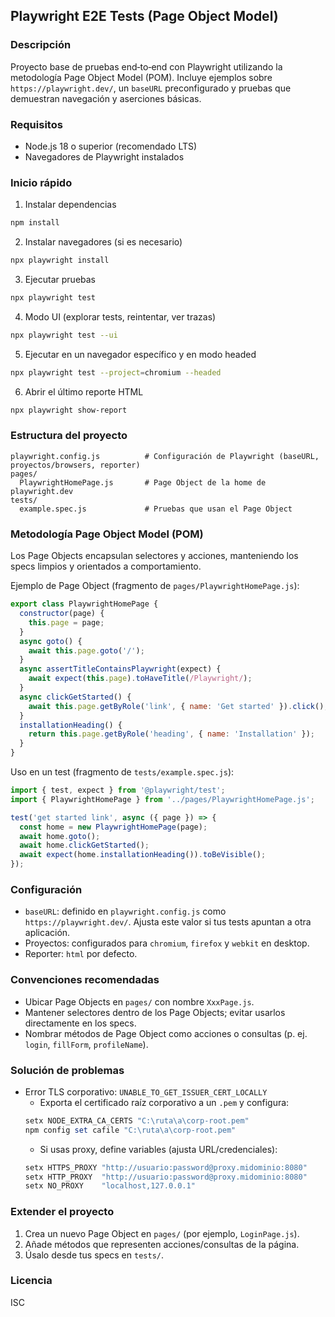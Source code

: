 ## Playwright E2E Tests (Page Object Model)

### Descripción
Proyecto base de pruebas end‑to‑end con Playwright utilizando la metodología Page Object Model (POM). Incluye ejemplos sobre `https://playwright.dev/`, un `baseURL` preconfigurado y pruebas que demuestran navegación y aserciones básicas.

### Requisitos
- Node.js 18 o superior (recomendado LTS)
- Navegadores de Playwright instalados

### Inicio rápido
1) Instalar dependencias
```bash
npm install
```

2) Instalar navegadores (si es necesario)
```bash
npx playwright install
```

3) Ejecutar pruebas
```bash
npx playwright test
```

4) Modo UI (explorar tests, reintentar, ver trazas)
```bash
npx playwright test --ui
```

5) Ejecutar en un navegador específico y en modo headed
```bash
npx playwright test --project=chromium --headed
```

6) Abrir el último reporte HTML
```bash
npx playwright show-report
```

### Estructura del proyecto
```
playwright.config.js          # Configuración de Playwright (baseURL, proyectos/browsers, reporter)
pages/
  PlaywrightHomePage.js       # Page Object de la home de playwright.dev
tests/
  example.spec.js             # Pruebas que usan el Page Object
```

### Metodología Page Object Model (POM)
Los Page Objects encapsulan selectores y acciones, manteniendo los specs limpios y orientados a comportamiento.

Ejemplo de Page Object (fragmento de `pages/PlaywrightHomePage.js`):
```js
export class PlaywrightHomePage {
  constructor(page) {
    this.page = page;
  }
  async goto() {
    await this.page.goto('/');
  }
  async assertTitleContainsPlaywright(expect) {
    await expect(this.page).toHaveTitle(/Playwright/);
  }
  async clickGetStarted() {
    await this.page.getByRole('link', { name: 'Get started' }).click();
  }
  installationHeading() {
    return this.page.getByRole('heading', { name: 'Installation' });
  }
}
```

Uso en un test (fragmento de `tests/example.spec.js`):
```js
import { test, expect } from '@playwright/test';
import { PlaywrightHomePage } from '../pages/PlaywrightHomePage.js';

test('get started link', async ({ page }) => {
  const home = new PlaywrightHomePage(page);
  await home.goto();
  await home.clickGetStarted();
  await expect(home.installationHeading()).toBeVisible();
});
```

### Configuración
- `baseURL`: definido en `playwright.config.js` como `https://playwright.dev/`. Ajusta este valor si tus tests apuntan a otra aplicación.
- Proyectos: configurados para `chromium`, `firefox` y `webkit` en desktop.
- Reporter: `html` por defecto.

### Convenciones recomendadas
- Ubicar Page Objects en `pages/` con nombre `XxxPage.js`.
- Mantener selectores dentro de los Page Objects; evitar usarlos directamente en los specs.
- Nombrar métodos de Page Object como acciones o consultas (p. ej. `login`, `fillForm`, `profileName`).

### Solución de problemas
- Error TLS corporativo: `UNABLE_TO_GET_ISSUER_CERT_LOCALLY`
  - Exporta el certificado raíz corporativo a un `.pem` y configura:
  ```powershell
  setx NODE_EXTRA_CA_CERTS "C:\ruta\a\corp-root.pem"
  npm config set cafile "C:\ruta\a\corp-root.pem"
  ```
  - Si usas proxy, define variables (ajusta URL/credenciales):
  ```powershell
  setx HTTPS_PROXY "http://usuario:password@proxy.midominio:8080"
  setx HTTP_PROXY  "http://usuario:password@proxy.midominio:8080"
  setx NO_PROXY    "localhost,127.0.0.1"
  ```

### Extender el proyecto
1) Crea un nuevo Page Object en `pages/` (por ejemplo, `LoginPage.js`).
2) Añade métodos que representen acciones/consultas de la página.
3) Úsalo desde tus specs en `tests/`.

### Licencia
ISC


